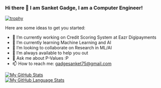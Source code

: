 ###  Hi there 👋 I am Sanket Gadge, I am a Computer Engineer!

<!--
**Sanket758/Sanket758** is a ✨ _special_ ✨ repository because its `README.md` (this file) appears on your GitHub profile.
-->

[![trophy](https://github-profile-trophy.vercel.app/?username=Sanket758&theme=juicyfresh  )](https://github.com/ryo-ma/github-profile-trophy)

Here are some ideas to get you started:

- 🔭 I’m currently working on Credit Scoring System at Eazr Digipayments
- 🌱 I’m currently learning Machine Learning and AI
- 👯 I’m looking to collaborate on Research in ML/AI
- 🤔 I’m always available to help you out
- 💬 Ask me about P-Values :P
- 📫 How to reach me: gadgesanket75@gmail.com  
<!-- 
- 😄 Pronouns: ...
- ⚡ Fun fact: ...
-->  

[![My GitHub Stats](https://github-readme-stats.vercel.app/api/?username=Sanket758&count_private=true&theme=tokyonight&showicons=true)]()  
[![My GitHub Language Stats](https://github-readme-stats.vercel.app/api/top-langs/?username=Sanket758&langs_count=5&theme=tokyonight)]()
